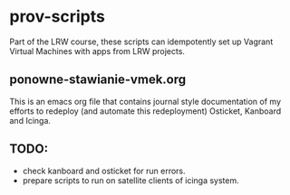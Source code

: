 # prov-scripts
Part of the LRW course, these scripts can idempotently set up Vagrant
Virtual Machines with apps from LRW projects.

## ponowne-stawianie-vmek.org
This is an emacs org file that contains journal style documentation of my efforts to redeploy (and automate this redeployment) Osticket, Kanboard and Icinga. 
## TODO:
- check kanboard and osticket for run errors.
- prepare scripts to run on satellite clients of icinga system.

